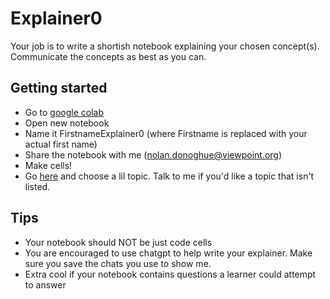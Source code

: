 # Explainer0

Your job is to write a shortish notebook explaining your chosen concept(s). Communicate the concepts as best as you can.

## Getting started

* Go to [google colab](https://colab.research.google.com)
* Open new notebook
* Name it FirstnameExplainer0 (where Firstname is replaced with your actual first name)
* Share the notebook with me (nolan.donoghue@viewpoint.org)
* Make cells!
* Go [here](https://docs.google.com/spreadsheets/d/1oZ4ZAtPQ9-fkB8_r6QfIMmAdO4iFZCZhmdSenTunu-8/edit?usp=sharing) and choose a lil topic. Talk to me if you'd like a topic that isn't listed.

## Tips
* Your notebook should NOT be just code cells
* You are encouraged to use chatgpt to help write your explainer. Make sure you save the chats you use to show me.
* Extra cool if your notebook contains questions a learner could attempt to answer